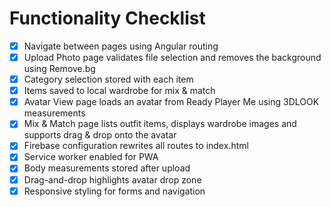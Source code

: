 # Functionality Checklist

- [x] Navigate between pages using Angular routing
- [x] Upload Photo page validates file selection and removes the background using Remove.bg
- [x] Category selection stored with each item
- [x] Items saved to local wardrobe for mix & match
- [x] Avatar View page loads an avatar from Ready Player Me using 3DLOOK measurements
- [x] Mix & Match page lists outfit items, displays wardrobe images and supports drag & drop onto the avatar
- [x] Firebase configuration rewrites all routes to index.html
- [x] Service worker enabled for PWA
- [x] Body measurements stored after upload
- [x] Drag-and-drop highlights avatar drop zone
- [x] Responsive styling for forms and navigation

